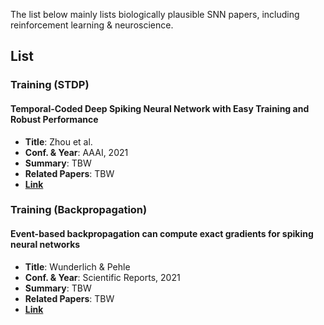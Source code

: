 The list below mainly lists biologically plausible SNN papers, including reinforcement learning & neuroscience.

## List

### Training (STDP)

#### Temporal-Coded Deep Spiking Neural Network with Easy Training and Robust Performance
- **Title**: Zhou et al.
- **Conf. & Year**: AAAI, 2021
- **Summary**: TBW
- **Related Papers**: TBW
- [**Link**](https://ojs.aaai.org/index.php/AAAI/article/view/17329)

### Training (Backpropagation)

#### Event-based backpropagation can compute exact gradients for spiking neural networks
- **Title**: Wunderlich & Pehle
- **Conf. & Year**: Scientific Reports, 2021
- **Summary**: TBW
- **Related Papers**: TBW
- [**Link**](https://www.nature.com/articles/s41598-021-91786-z)
